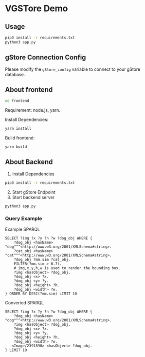 # VGSTore Demo

## Usage

```bash
pip3 install -r requirements.txt
python3 app.py
```

## gStore Connection Config

Please modify the `gStore_config` variable to connect to your gStore database.

## About frontend

```bash
cd frontend
```

Requirement: node.js, yarn.

Install Dependencies:

```bash
yarn install
```

Build frontend:

```bash
yarn build
```

## About Backend

1. Install Dependencies
```bash
pip3 install -r requirements.txt
```

2. Start gStore Endpoint
3. Start backend server
```bash
python3 app.py
```

### Query Example

Example SPARQL
```sparql
SELECT ?img ?x ?y ?h ?w ?dog_obj WHERE { 
	?dog_obj <hasName> "dog"^^<http://www.w3.org/2001/XMLSchema#string>.
	?cat_obj <hasName> "cat"^^<http://www.w3.org/2001/XMLSchema#string>.
	?dog_obj ?mm.sim ?cat_obj.
	FILTER(?mm.sim > 0.7).
	# img,x,y,h,w is used to render the bounding box.
	?img <hasObject> ?dog_obj.
	?dog_obj <x> ?x.
	?dog_obj <y> ?y.
	?dog_obj <height> ?h.
	?dog_obj <width> ?w.
} ORDER BY DESC(?mm.sim) LIMIT 10
```

Converted SPARQL
```sparql
SELECT ?img ?x ?y ?h ?w ?dog_obj WHERE { 
	?dog_obj <hasName> "dog"^^<http://www.w3.org/2001/XMLSchema#string>.
	?img <hasObject> ?dog_obj.
	?dog_obj <x> ?x.
	?dog_obj <y> ?y.
	?dog_obj <height> ?h.
	?dog_obj <width> ?w.
   <Image/2391890> <hasObject> ?dog_obj.
} LIMIT 10
```
